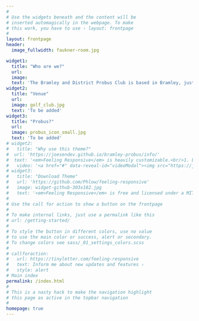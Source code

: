 ```yaml
---
#
# Use the widgets beneath and the content will be
# inserted automagically in the webpage. To make
# this work, you have to use › layout: frontpage
#
layout: frontpage
header:
  image_fullwidth: faukner-room.jpg

widget1:
  title: "Who are we?"
  url: 
  image: 
  text: 'The Bramley and District Probus Club is based in Bramley, just South of Guildford in Surrey.  We draw our membership predominanrtly from Bramley, Wonersh, Shamley Green, Shalford, and Grafham; although some members come from much further afield.  We seek to promote a social fellowship from those who are semi or fully retired from business or professional careers. We warmly welcome new members to join us. Please visit our contact page for details and to download a membership form. '
widget2:
  title: "Venue"
  url: 
  image: golf_club.jpg
  text: 'To be added'
widget3:
  title: "Probus?"
  url: 
  image: probus_icon_small.jpg
  text: 'To be added'  
# widget2:
#   title: "Why use this theme?"
#  url: 'https://joesendev.github.io/bramley-probus/info/'
#  text: '<em>Feeling Responsive</em> is heavily customizable.<br/>1. Language-Support :)<br/>2. Optimized for speed and it&#39;s responsive.<br/>3. Built on <a href="http://foundation.zurb.com/">Foundation Framework</a>.<br/>4. Seven different # # Headers.<br/>5. Customizable navigation, footer,...'
#   video: '<a href="#" data-reveal-id="videoModal"><img src="https://joesendev.github.io/bramley-probus/images/start-video-feeling-responsive-302x182.jpg" width="302" height="182" alt=""/></a>'
# widget3:
#   title: "Download Theme"
#   url: 'https://github.com/Phlow/feeling-responsive'
#   image: widget-github-303x182.jpg
#   text: '<em>Feeling Responsive</em> is free and licensed under a MIT License. Make it your own and start building. The code is well-documented and explains you how it works.'
#
# Use the call for action to show a button on the frontpage
#
# To make internal links, just use a permalink like this
# url: /getting-started/
#
# To style the button in different colors, use no value
# to use the main color or success, alert or secondary.
# To change colors see sass/_01_settings_colors.scss
#
# callforaction:  
#   url: https://tinyletter.com/feeling-responsive
#   text: Inform me about new updates and features ›
#   style: alert
# Main index  
permalink: /index.html
#
# This is a nasty hack to make the navigation highlight
# this page as active in the topbar navigation
#
homepage: true
---
```

<script>/*
<div id="videoModal" class="reveal-modal large" data-reveal="">
   <div class="flex-video widescreen vimeo" style="display: block;">
    <iframe width="1280" height="720" src="https://www.youtube.com/embed/3b5zCFSmVvU" frameborder="0" allowfullscreen></iframe>
  </div>
  <a class="close-reveal-modal">&#215;</a>
</div>
*/</script>
